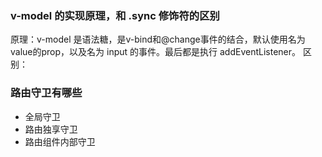 ### v-model 的实现原理，和 .sync 修饰符的区别
原理：v-model 是语法糖，是v-bind和@change事件的结合，默认使用名为value的prop，以及名为 input 的事件。最后都是执行 addEventListener。
区别：


### 路由守卫有哪些
- 全局守卫
- 路由独享守卫
- 路由组件内部守卫

